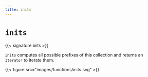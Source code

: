 ```yaml
---
title: inits
---
```


# `inits`

{{< signature inits >}}

`inits` computes all possible prefixes of this collection and returns an `Iterator` to iterate them.

{{< figure src="images/functions/inits.svg" >}}
